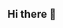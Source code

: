 ## Hi there 👋

<!--
**almanacmonday/almanacmonday** is a ✨ _special_ ✨ repository because its `README.md` (this file) appears on your GitHub profile.
![picture of me](https://github.com/user-attachments/assets/adf8dd9f-c85b-4a87-b232-1316d0efae48)
- Hello everyone! My name is Diana Conner and I'm excited to be working with you on Github, here are a few things about me:
- 🥸 I’m interested in learning more about UI and UX design!
- 🗣 I’m currently working on my public speaking skills and putting myself out there ^_^ 
- 🎼 Ask me about my favorite music!
- 🎨 My favorite hobbies are talking to my friends and drawing!
- 📫 How to reach me: through email at connerdy@miamioh.edu
- 😄 Pronouns: she/they
-->
